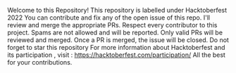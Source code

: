 Welcome to this Repository!
This repository is labelled under Hacktoberfest 2022
You can contribute and fix any of the open issue of this repo.
I'll review and merge the appropriate PRs.
Respect every contributor to this project.
Spams are not allowed and will be reported.
Only valid PRs will be reviewed and merged.
Once a PR is merged, the issue will be closed.
Do not forget to star this repository
For more information about Hacktoberfest and its participation , visit : https://hacktoberfest.com/participation/
All the best for your contributions.
